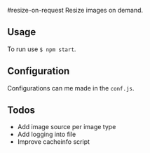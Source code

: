 #resize-on-request
Resize images on demand.

## Usage
To run use `$ npm start`.

## Configuration
Configurations can me made in the `conf.js`.


## Todos
* Add image source per image type
* Add logging into file
* Improve cacheinfo script
